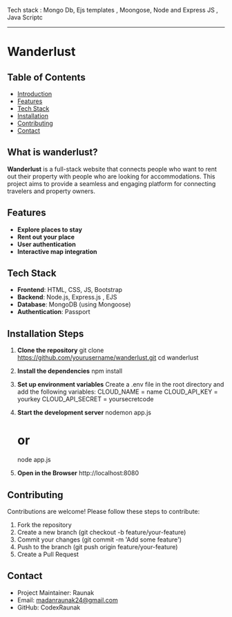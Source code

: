 Tech stack : Mongo Db, Ejs templates , Moongose, Node and Express JS , Java Scriptc

---

# Wanderlust

## Table of Contents

- [Introduction](#introduction)
- [Features](#features)
- [Tech Stack](#tech-stack)
- [Installation](#installation)
- [Contributing](#contributing)
- [Contact](#contact)

## What is wanderlust?

**Wanderlust** is a full-stack website that connects people who want to rent out their property with people who are looking for accommodations. This project aims to provide a seamless and engaging platform for connecting travelers and property owners.

## Features

- **Explore places to stay**
- **Rent out your place**
- **User authentication**
- **Interactive map integration**

## Tech Stack

- **Frontend**: HTML, CSS, JS, Bootstrap
- **Backend**: Node.js, Express.js , EJS
- **Database**: MongoDB (using Mongoose)
- **Authentication**: Passport

## Installation Steps

1. **Clone the repository**
   git clone https://github.com/yourusername/wanderlust.git
   cd wanderlust

2. **Install the dependencies**
   npm install
3. **Set up environment variables**
   Create a .env file in the root directory and add the following variables:
   CLOUD_NAME = name
   CLOUD_API_KEY = yourkey
   CLOUD_API_SECRET = yoursecretcode

4. **Start the development server**
   nodemon app.js

   # or

   node app.js

5. **Open in the Browser**
   http://localhost:8080

## Contributing

Contributions are welcome! Please follow these steps to contribute:

1. Fork the repository
2. Create a new branch (git checkout -b feature/your-feature)
3. Commit your changes (git commit -m 'Add some feature')
4. Push to the branch (git push origin feature/your-feature)
5. Create a Pull Request

## Contact

- Project Maintainer: Raunak
- Email: madanraunak24@gmail.com
- GitHub: CodexRaunak
